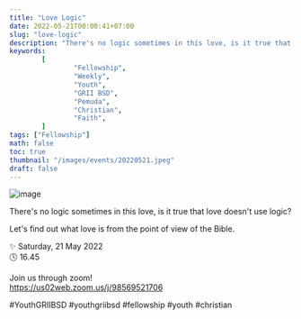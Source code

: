 ```yaml
---
title: "Love Logic"
date: 2022-05-21T00:00:41+07:00
slug: "love-logic"
description: "There's no logic sometimes in this love, is it true that love doesn't use logic?"
keywords:
        [
                "Fellowship",
                "Weekly",
                "Youth",
                "GRII BSD",
                "Pemuda",
                "Christian",
                "Faith",
        ]
tags: ["Fellowship"]
math: false
toc: true
thumbnail: "/images/events/20220521.jpeg"
draft: false
---
```


![image](/images/events/20220521.jpeg)

There's no logic sometimes in this love, is it true that love doesn't use logic?

Let's find out what love is from the point of view of the Bible.

✨ Saturday, 21 May 2022\
🕓 16.45

Join us through zoom!\
https://us02web.zoom.us/j/98569521706

#YouthGRIIBSD #youthgriibsd #fellowship #youth #christian
